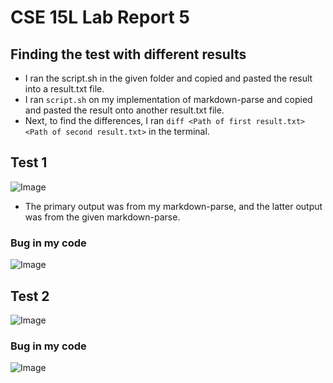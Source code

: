 # CSE 15L Lab Report 5
## Finding the test with different results
- I ran the script.sh in the given folder and copied and pasted the result into a result.txt file.
- I ran `script.sh` on my implementation of markdown-parse and copied and pasted the result onto another result.txt file.
- Next, to find the differences, I ran `diff <Path of first result.txt> <Path of second result.txt>` in the terminal.
## Test 1
![Image](https://snipboard.io/jlFfGW.jpg)
- The primary output was from my markdown-parse, and the latter output was from the given markdown-parse. 
### Bug in my code
![Image](https://snipboard.io/bRxVAt.jpg)
## Test 2
![Image](https://snipboard.io/CS34g2.jpg)
### Bug in my code
![Image](https://snipboard.io/bRxVAt.jpg)